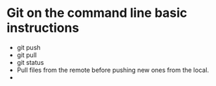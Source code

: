 # Git on the command line basic instructions  
* git push  
* git pull
* git status  
* Pull files from the remote before pushing new ones from the local.  
* 
